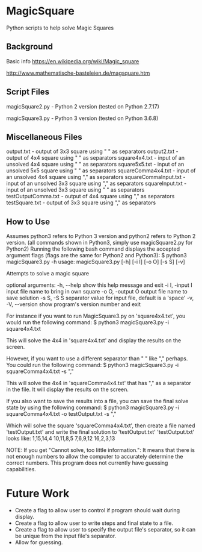 # MagicSquare
Python scripts to help solve Magic Squares

## Background
Basic info
https://en.wikipedia.org/wiki/Magic_square

http://www.mathematische-basteleien.de/magsquare.htm

## Script Files
magicSquare2.py - Python 2 version (tested on Python 2.7.17)

magicSquare3.py - Python 3 version (tested on Python 3.6.8)

## Miscellaneous Files
output.txt - output of 3x3 square using " " as separators
output2.txt - output of 4x4 square using " " as separators
square4x4.txt - input of an unsolved 4x4 square using " " as separators
square5x5.txt - input of an unsolved 5x5 square using " " as separators
squareComma4x4.txt - input of an unsolved 4x4 square using "," as separators
squareCommaInput.txt - input of an unsolved 3x3 square using "," as separators
squareInput.txt - input of an unsolved 3x3 square using " " as separators
testOutputComma.txt - output of 4x4 square using "," as separators
testSquare.txt - output of 3x3 square using "," as separators

## How to Use
Assumes python3 refers to Python 3 version and python2 refers to Python 2 version.
(all commands shown in Python3, simply use magicSquare2.py for Python2)
Running the following bash command displays the accepted argument flags (flags are the same for Python2 and Python3):
$ python3 magicSquare3.py -h
usage: magicSquare3.py [-h] [-i I] [-o O] [-s S] [-v]

Attempts to solve a magic square

optional arguments:
  -h, --help         show this help message and exit
  -i I, -input I     input file name to bring in own square
  -o O, -output O    output file name to save solution
  -s S, -S S         separator value for input file, default is a 'space'
  -v, -V, --version  show program's version number and exit


For instance if you want to run MagicSquare3.py on 'square4x4.txt', you would run the following command:
$ python3 magicSquare3.py -i square4x4.txt

This will solve the 4x4 in 'square4x4.txt' and display the results on the screen.

However, if you want to use a different separator than " " like "," perhaps. You could run the following command:
$ python3 magicSquare3.py -i squareComma4x4.txt -s ","

This will solve the 4x4 in 'squareComma4x4.txt' that has "," as a separator in the file. It will display the results on the screen.

If you also want to save the results into a file, you can save the final solve state by using the following command:
$ python3 magicSquare3.py -i squareComma4x4.txt -o testOutput.txt -s ","

Which will solve the square 'squareComma4x4.txt', then create a file named 'testOutput.txt' and write the final solution to 'testOutput.txt'
'testOutput.txt' looks like:
1,15,14,4
10,11,8,5
7,6,9,12
16,2,3,13


NOTE: If you get "Cannot solve, too little information.": It means that there is not enough numbers to allow the computer to accurately determine the correct numbers. This program does not currently have guessing capabilities.


# Future Work
- Create a flag to allow user to control if program should wait during display.
- Create a flag to allow user to write steps and final state to a file.
- Create a flag to allow user to specify the output file's separator, so it can be unique from the input file's separator.
- Allow for guessing.
